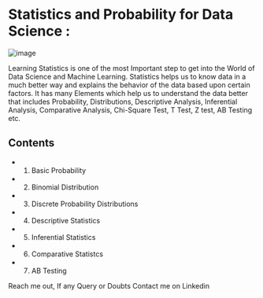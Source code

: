 # Statistics and Probability for Data Science : 

![image](https://wpforms.com/wp-content/uploads/2019/02/online-business-statistics.jpg)

Learning Statistics is one of the most Important step to get into the World of Data Science and Machine Learning. Statistics helps us to know data in a much better way and explains the behavior of the data based upon certain factors. It has many Elements which help us to understand the data better that includes Probability, Distributions, Descriptive Analysis, Inferential Analysis, Comparative Analysis, Chi-Square Test, T Test, Z test, AB Testing etc.

## Contents

* 1. Basic Probability
* 2. Binomial Distribution
* 3. Discrete Probability Distributions
* 4. Descriptive Statistics
* 5. Inferential Statistics
* 6. Comparative Statistcs
* 7. AB Testing

Reach me out, If any Query or Doubts
Contact me on Linkedin
